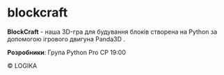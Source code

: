 # blockcraft
**BlockCraft** - наша 3D-гра  для будування блоків  створена на Python за допомогою ігрового двигуна Panda3D .  

**Розробники**: Група Python Pro СР 19:00 

© LOGIKA
